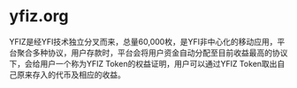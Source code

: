 # yfiz.org
YFIZ是经YFI技术独立分叉而来，总量60,000枚，是YFI非中心化的移动应用，平台聚合多种协议，用户存款时，平台会将用户资金自动分配至目前收益最高的协议下，会给用户一个称为YFIZ Token的权益证明，用户可以通过YFIZ Token取出自己原来存入的代币及相应的收益。
